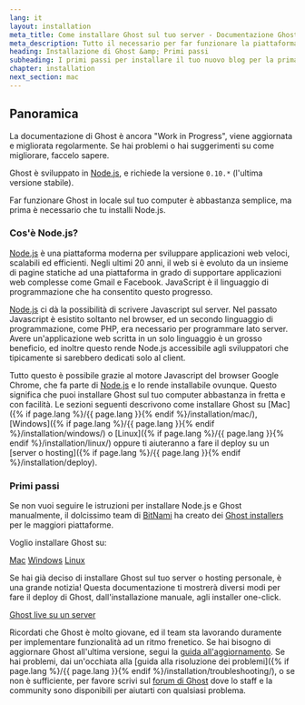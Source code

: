 ```yaml
---
lang: it
layout: installation
meta_title: Come installare Ghost sul tuo server - Documentazione Ghost
meta_description: Tutto il necessario per far funzionare la piattaforma di blogging Ghost in locale e in remoto.
heading: Installazione di Ghost &amp; Primi passi
subheading: I primi passi per installare il tuo nuovo blog per la prima volta.
chapter: installation
next_section: mac
---
```


## Panoramica <a id="overview"></a>

La documentazione di Ghost è ancora "Work in Progress", viene aggiornata e migliorata regolarmente. Se hai problemi o hai suggerimenti su come migliorare, faccelo sapere.

Ghost è sviluppato in [Node.js](http://nodejs.org), e richiede la versione `0.10.*` (l'ultima versione stabile).

Far funzionare Ghost in locale sul tuo computer è abbastanza semplice, ma prima è necessario che tu installi Node.js.

### Cos'è Node.js?

[Node.js](http://nodejs.org) è una piattaforma moderna per sviluppare applicazioni web veloci, scalabili ed efficienti.
    Negli ultimi 20 anni, il web si è evoluto da un insieme di pagine statiche ad una piattaforma in grado di supportare applicazioni web complesse come Gmail e Facebook.
    JavaScript è il linguaggio di programmazione che ha consentito questo progresso.

[Node.js](http://nodejs.org) ci dà la possibilità di scrivere Javascript sul server. Nel passato Javascript è esistito soltanto nel browser, ed un secondo linguaggio di programmazione, come PHP, era necessario per programmare lato server. Avere un'applicazione web scritta in un solo linguaggio è un grosso beneficio, ed inoltre questo rende Node.js accessibile agli sviluppatori che tipicamente si sarebbero dedicati solo al client.

Tutto questo è possibile grazie al motore Javascript del browser Google Chrome, che fa parte di [Node.js](http://nodejs.org) e lo rende installabile ovunque. Questo significa che puoi installare Ghost sul tuo computer abbastanza in fretta e con facilità.
    Le sezioni seguenti descrivono come installare Ghost su [Mac]({% if page.lang %}/{{ page.lang }}{% endif %}/installation/mac/),  [Windows]({% if page.lang %}/{{ page.lang }}{% endif %}/installation/windows/) o [Linux]({% if page.lang %}/{{ page.lang }}{% endif %}/installation/linux/) oppure ti aiuteranno a fare il deploy su un [server o hosting]({% if page.lang %}/{{ page.lang }}{% endif %}/installation/deploy).

### Primi passi

Se non vuoi seguire le istruzioni per installare Node.js e Ghost manualmente, il dolcissimo team di [BitNami](http://bitnami.com/) ha creato dei [Ghost installers](http://bitnami.com/stack/ghost) per le maggiori piattaforme.

Voglio installare Ghost su:

<div class="text-center install-ghost">
    <a href="{% if page.lang %}/{{ page.lang }}{% endif %}/installation/mac/" class="btn btn-success btn-large">Mac</a>
    <a href="{% if page.lang %}/{{ page.lang }}{% endif %}/installation/windows/" class="btn btn-success btn-large">Windows</a>
    <a href="{% if page.lang %}/{{ page.lang }}{% endif %}/installation/linux/" class="btn btn-success btn-large">Linux</a>
</div>

Se hai già deciso di installare Ghost sul tuo server o hosting personale, è una grande notizia! Questa documentazione ti mostrerà diversi modi per fare il deploy di Ghost, dall'installazione manuale, agli installer one-click.

<div class="text-center install-ghost">
    <a href="{% if page.lang %}/{{ page.lang }}{% endif %}/installation/deploy/" class="btn btn-success btn-large">Ghost live su un server</a>
</div>

Ricordati che Ghost è molto giovane, ed il team sta lavorando duramente per implementare funzionalità ad un ritmo frenetico. Se hai bisogno di aggiornare Ghost all'ultima versione, segui la [guida all'aggiornamento](/installation/upgrading/).
    Se hai problemi, dai un'occhiata alla [guida alla risoluzione dei problemi]({% if page.lang %}/{{ page.lang }}{% endif %}/installation/troubleshooting/), o se non è sufficiente, per favore scrivi sul [forum di Ghost](http://ghost.org/forum) dove lo staff e la community sono disponibili per aiutarti con qualsiasi problema.

